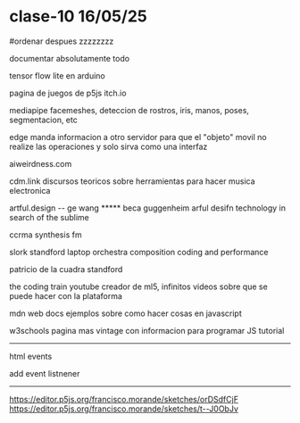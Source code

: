 # clase-10 16/05/25

#ordenar despues zzzzzzzz

documentar absolutamente todo

tensor flow lite en arduino

pagina de juegos de p5js 
itch.io

mediapipe
facemeshes, deteccion de rostros, iris, manos, poses, segmentacion, etc

edge
manda informacion a otro servidor para que el "objeto" movil no realize las operaciones y solo sirva como una interfaz

aiweirdness.com


cdm.link
discursos teoricos sobre herramientas para hacer musica electronica

artful.design -- ge wang *****
beca guggenheim arful desifn technology in search of the sublime

ccrma synthesis fm

slork
standford laptop orchestra composition coding and performance

patricio de la cuadra standford

the coding train youtube
creador de ml5, infinitos videos sobre que se puede hacer con la plataforma 

mdn web docs
ejemplos sobre como hacer cosas en javascript

w3schools
pagina mas vintage con informacion para programar
JS tutorial

______________________________________

html events

add event listnener
________________________

https://editor.p5js.org/francisco.morande/sketches/orDSdfCjF
https://editor.p5js.org/francisco.morande/sketches/t--J0ObJv

